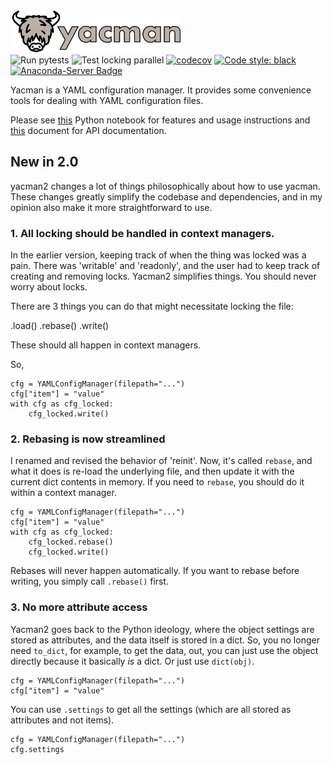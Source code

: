 <img src="https://raw.githubusercontent.com/databio/yacman/master/docs/img/yacman_logo.svg?sanitize=true" alt="yacman" height="70"/><br>
![Run pytests](https://github.com/databio/yacman/workflows/Run%20pytests/badge.svg)
![Test locking parallel](https://github.com/databio/yacman/workflows/Test%20locking%20parallel/badge.svg)
[![codecov](https://codecov.io/gh/databio/yacman/branch/master/graph/badge.svg)](https://codecov.io/gh/databio/yacman)
[![Code style: black](https://img.shields.io/badge/code%20style-black-000000.svg)](https://github.com/psf/black)
[![Anaconda-Server Badge](https://anaconda.org/conda-forge/yacman/badges/version.svg)](https://anaconda.org/conda-forge/yacman)

Yacman is a YAML configuration manager. It provides some convenience tools for dealing with YAML configuration files.

Please see [this](docs/usage.md) Python notebook for features and usage instructions and [this](docs/api_docs.md) document for API documentation.


## New in 2.0

yacman2 changes a lot of things philosophically about how to use yacman. These changes greatly simplify the codebase and dependencies, and in my opinion also make it more straightforward to use.

### 1. All locking should be handled in context managers.

In the earlier version, keeping track of when the thing was locked was a pain. There was 'writable' and 'readonly', and the user had to keep track of creating and removing locks. Yacman2 simplifies things. You should never worry about locks. 

There are 3 things you can do that might necessitate locking the file: 

.load()
.rebase()
.write()

These should all happen in context managers.

So, 

```
cfg = YAMLConfigManager(filepath="...")
cfg["item"] = "value"
with cfg as cfg_locked:
	cfg_locked.write()
```

### 2. Rebasing is now streamlined

I renamed and revised the behavior of 'reinit'. Now, it's called `rebase`, and what it does is re-load the underlying file, and then update it with the current dict contents in memory.
If you need to `rebase`, you should do it within a context manager. 

```
cfg = YAMLConfigManager(filepath="...")
cfg["item"] = "value"
with cfg as cfg_locked:
	cfg_locked.rebase()
	cfg_locked.write()
```

Rebases will never happen automatically. If you want to rebase before writing, you simply call `.rebase()` first.


### 3. No more attribute access

Yacman2 goes back to the Python ideology, where the object settings are stored as attributes, and the data itself is stored in a dict. So, you no longer need `to_dict`, for example, to get the data, out, you can just use the object directly because it basically *is* a dict. Or just use `dict(obj)`.

```
cfg = YAMLConfigManager(filepath="...")
cfg["item"] = "value"
```

You can use `.settings` to get all the settings (which are all stored as attributes and not items).

```
cfg = YAMLConfigManager(filepath="...")
cfg.settings
```